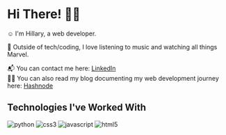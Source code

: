 # Hi There! 👋🏾

☺️ I'm Hillary, a web developer.

🎊 Outside of tech/coding, I love listening to music and watching all things Marvel.

📬 You can contact me here: [LinkedIn](https://www.linkedin.com/in/hillary-osei)<br>
✍🏾 You can also read my blog documenting my web development journey here: [Hashnode](https://hillaryosei.hashnode.dev/)

## Technologies I've Worked With

![python](https://img.shields.io/badge/Python-yellow?style=for-the-badge&logo=Python&logoColor=blue)
![css3](https://img.shields.io/badge/CSS3-blue?style=for-the-badge&logo=CSS3&logoColor=white)
![javascript](https://img.shields.io/badge/JavaScript-black?style=for-the-badge&logo=JavaScript&logoColor=yellow)
![html5](https://img.shields.io/badge/HTML5-orange?style=for-the-badge&logo=HTML5&logoColor=white)




<!---
hillaryosei/hillaryosei is a ✨ special ✨ repository because its `README.md` (this file) appears on your GitHub profile.
You can click the Preview link to take a look at your changes.
--->
